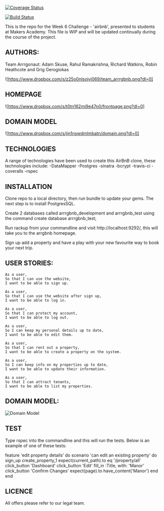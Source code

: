 [![Coverage Status](https://coveralls.io/repos/github/rahulrama/arrrgbnb/badge.svg?branch=master)](https://coveralls.io/github/rahulrama/arrrgbnb?branch=master)

[![Build Status](https://travis-ci.org/rahulrama/arrrgbnb.svg?branch=master)](https://travis-ci.org/rahulrama/arrrgbnb)

This is the repo for the Week 6 Challenge - 'airbnb', presented to students at Makers Academy.
This file is WIP and will be updated continually during the course of the project.

AUTHORS:
-------

Team Arrrgonaut: Adam Skuse, Rahul Ramakrishna, Richard Watkins, Robin Heathcote and Grig Gerogiokas

![https://www.dropbox.com/s/z25o0nlsojvj069/team_arrrgbnb.png?dl=0]

HOMEPAGE
--------
![https://www.dropbox.com/s/t0tn162mi9e47n0/frontpage.png?dl=0]

DOMAIN MODEL
------------
![https://www.dropbox.com/s/jin1nswdmlmbatn/domain.png?dl=0]

TECHNOLOGIES
------------
A range of technologies have been used to create this AirBnB clone, these technologies include:
-DataMapper
-Postgres
-sinatra
-bcrypt
-travis-ci
-coveralls
-rspec

INSTALLATION
------------
Clone repo to a local directory, then run bundle to update your gems. The next step is to install PostgresSQL.

Create 2 databases called arrrgbnb_development and arrrgbnb_test using the command create database arrrgbnb_test;

Run rackup from your commandline and visit http://localhost:9292/, this will take you to the arrgbnb homepage.

Sign up add a property and have a play with your new favourite way to book your next trip.


USER STORIES:
------------

```
As a user,
So that I can use the website,
I want to be able to sign up.

As a user,
So that I can use the website after sign up,
I want to be able to log in.

As a user,
So that I can protect my account,
I want to be able to log out.

As a user,
So I can keep my personal details up to date,
I want to be able to edit them.

As a user,
So that I can rent out a property,
I want to be able to create a property on the system.

As a user,
So I can keep info on my properties up to date,
I want to be able to update their information.

As a user,
So that I can attract tenants,
I want to be able to list my properties.
```

DOMAIN MODEL:
------------
![Domain Model](https://github.com/rahulrama/arrrgbnb/blob/master/public/images/arrrgbnb_domain_model.png)

TEST
----
Type rspec into the commandline and this will run the tests. Below is an example of one of these tests:

feature 'edit property details' do
	scenario 'can edit an existing property' do
    sign_up
		create_property_1
	  expect(current_path).to eq '/property/all'
    click_button 'Dashboard'
    click_button 'Edit'
    fill_in :Title, with: 'Manor'
    click_button 'Confirm Changes'
    expect(page).to have_content('Manor')
	end
end

LICENCE
----
All offers please refer to our legal team.
